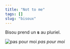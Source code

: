 ```yaml
---
title: "Not to me"
tags: []
slug: "bisoux"
---
```

Bisou prend un **s** au pluriel.

![pas pour moi](not-to-me.gif "Kylo Ren dit \"pas pour moi\" à Rey (Star Wars)" )
*pas pour moi*